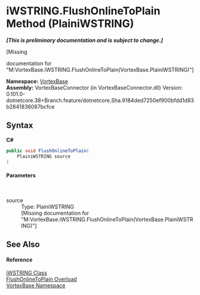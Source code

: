 # iWSTRING.FlushOnlineToPlain Method (PlainiWSTRING)
 _**\[This is preliminary documentation and is subject to change.\]**_

\[Missing <summary> documentation for "M:VortexBase.iWSTRING.FlushOnlineToPlain(VortexBase.PlainiWSTRING)"\]

**Namespace:**&nbsp;<a href="N_VortexBase.md">VortexBase</a><br />**Assembly:**&nbsp;VortexBaseConnector (in VortexBaseConnector.dll) Version: 0.101.0-dotnetcore.38+Branch.feature/dotnetcore.Sha.9184ded7250ef900bfdd1d83b2841836087bcfce

## Syntax

**C#**<br />
``` C#
public void FlushOnlineToPlain(
	PlainiWSTRING source
)
```


#### Parameters
&nbsp;<dl><dt>source</dt><dd>Type: PlainiWSTRING<br />\[Missing <param name="source"/> documentation for "M:VortexBase.iWSTRING.FlushOnlineToPlain(VortexBase.PlainiWSTRING)"\]</dd></dl>

## See Also


#### Reference
<a href="T_VortexBase_iWSTRING.md">iWSTRING Class</a><br /><a href="Overload_VortexBase_iWSTRING_FlushOnlineToPlain.md">FlushOnlineToPlain Overload</a><br /><a href="N_VortexBase.md">VortexBase Namespace</a><br />
